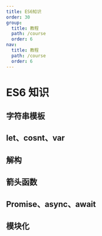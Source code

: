 ```yaml
---
title: ES6知识
order: 30
group:
  title: 教程
  path: /course
  order: 6
nav:
  title: 教程
  path: /course
  order: 6
---
```


# ES6 知识

## 字符串模板

## let、cosnt、var

## 解构

## 箭头函数

## Promise、async、await

## 模块化
